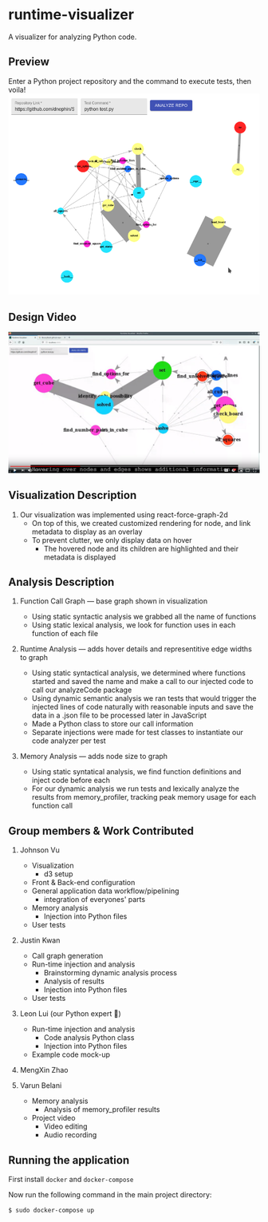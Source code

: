 # runtime-visualizer
A visualizer for analyzing Python code.

## Preview
Enter a Python project repository and the command to execute tests, then voila!
![example-app](./images/app.png)

## Design Video
[![Alt text](./images/video.png "DesignVideo")](https://www.youtube.com/watch?v=zkbQfQ-w3ts)

## Visualization Description
1. Our visualization was implemented using react-force-graph-2d
    * On top of this, we created customized rendering for node, and link metadata to display as an overlay 
    * To prevent clutter, we only display data on hover
        * The hovered node and its children are highlighted and their metadata is displayed

## Analysis Description

1. Function Call Graph — base graph shown in visualization
    * Using static syntactic analysis we grabbed all the name of functions
    * Using static lexical analysis, we look for function uses in each function of each file

2. Runtime Analysis — adds hover details and representitive edge widths to graph
    * Using static syntactical analysis, we determined where functions started and saved the name and make a call to our injected code to call our analyzeCode package
    * Using dynamic semantic analysis we ran tests that would trigger the injected lines of code naturally with reasonable inputs and save the data in a .json file to be processed later in JavaScript
    * Made a Python class to store our call information
    * Separate injections were made for test classes to  instantiate our code analyzer per test

3. Memory Analysis — adds node size to graph
    * Using static syntatical analysis, we find function definitions and inject code before each
    * For our dynamic analysis we run tests and lexically analyze the results from memory_profiler, tracking peak memory usage for each function call

## Group members & Work Contributed
1. Johnson Vu
    * Visualization
        * d3 setup
    * Front & Back-end configuration
    * General application data workflow/pipelining
        * integration of everyones' parts
    * Memory analysis
        * Injection into Python files
    * User tests

2. Justin Kwan
    * Call graph generation
    * Run-time injection and analysis
        * Brainstorming dynamic analysis process
        * Analysis of results
        * Injection into Python files
    * User tests
3. Leon Lui (our Python expert 🙂)
    * Run-time injection and analysis
        * Code analysis Python class
        * Injection into Python files
    * Example code mock-up
4. MengXin Zhao
5. Varun Belani
    * Memory analysis
        * Analysis of memory_profiler results
    * Project video
        * Video editing
        * Audio recording

## Running the application
First install `docker` and `docker-compose`

Now run the following command in the main project directory:
```
$ sudo docker-compose up
```


